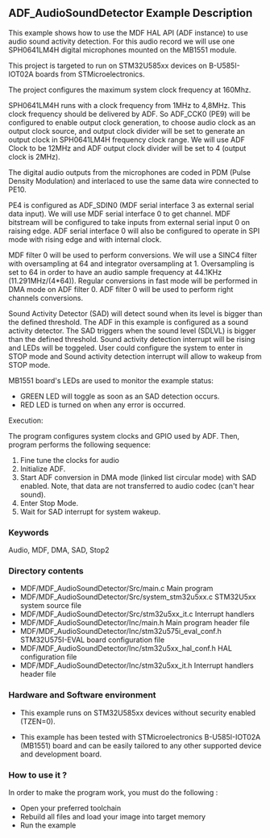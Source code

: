 ## <b>ADF_AudioSoundDetector Example Description</b>

This example shows how to use the MDF HAL API (ADF instance) to use audio sound activity detection.
For this audio record we will use one SPH0641LM4H digital microphones mounted on the MB1551 module.

This project is targeted to run on STM32U585xx devices on B-U585I-IOT02A boards from STMicroelectronics.

The project configures the maximum system clock frequency at 160Mhz.

SPH0641LM4H runs with a clock frequency from 1MHz to 4,8MHz.
This clock frequency should be delivered by ADF. So ADF_CCK0 (PE9) will be
configured to enable output clock generation, to choose audio clock as an output clock source,
and output clock divider will be set to generate an output clock in SPH0641LM4H frequency clock range.
We will use ADF Clock to be 12MHz and ADF output clock divider will be set to 4 (output clock is 2MHz).

The digital audio outputs from the microphones are coded in PDM (Pulse Density Modulation) and interlaced to use the same data wire connected to PE10.

PE4 is configured as ADF_SDIN0 (MDF serial interface 3 as external serial data input).
We will use MDF serial interface 0 to get channel. MDF bitstream will be configured to take inputs from external serial input 0 on raising edge.
ADF serial interface 0 will also be configured to operate in SPI mode with rising edge and with internal clock.

MDF filter 0 will be used to perform conversions.
We will use a SINC4 filter with oversampling at 64 and integrator oversampling at 1.
Oversampling is set to 64 in order to have an audio sample frequency at 44.1KHz (11.291MHz/(4*64)).
Regular conversions in fast mode will be performed in DMA mode on ADF filter 0.
ADF filter 0 will be used to perform right channels conversions.

Sound Activity Detector (SAD) will detect sound when its level is bigger than the defined threshold.
The ADF in this example is configured as a sound activity detector.
The SAD triggers when the sound level (SDLVL) is bigger than the defined threshold.
Sound activity detection interrupt will be rising and LEDs will be toggeled.
User could configure the system to enter in STOP mode and Sound activity detection interrupt will allow to wakeup from STOP mode.

MB1551 board's LEDs are used to monitor the example status:

  - GREEN LED will toggle as soon as an SAD detection occurs.
  - RED LED is turned on when any error is occurred.


Execution:

The program configures system clocks and GPIO used by ADF.
Then, program performs the following sequence:

1. Fine tune the clocks for audio
2. Initialize ADF.
3. Start ADF conversion in DMA mode (linked list circular mode) with SAD enabled. Note, that data are not transferred to audio codec (can't hear sound).
4. Enter Stop Mode.
5. Wait for SAD interrupt for system wakeup.

### <b>Keywords</b>

Audio, MDF, DMA, SAD, Stop2

### <b>Directory contents</b>

  - MDF/MDF_AudioSoundDetector/Src/main.c                  Main program
  - MDF/MDF_AudioSoundDetector/Src/system_stm32u5xx.c      STM32U5xx system source file
  - MDF/MDF_AudioSoundDetector/Src/stm32u5xx_it.c          Interrupt handlers
  - MDF/MDF_AudioSoundDetector/Inc/main.h                  Main program header file
  - MDF/MDF_AudioSoundDetector/Inc/stm32u575i_eval_conf.h  STM32U575I-EVAL board configuration file
  - MDF/MDF_AudioSoundDetector/Inc/stm32u5xx_hal_conf.h    HAL configuration file
  - MDF/MDF_AudioSoundDetector/Inc/stm32u5xx_it.h          Interrupt handlers header file


### <b>Hardware and Software environment</b>

  - This example runs on STM32U585xx devices without security enabled (TZEN=0).

  - This example has been tested with STMicroelectronics B-U585I-IOT02A (MB1551)
    board and can be easily tailored to any other supported device
    and development board.


### <b>How to use it ?</b>

In order to make the program work, you must do the following :

 - Open your preferred toolchain
 - Rebuild all files and load your image into target memory
 - Run the example

